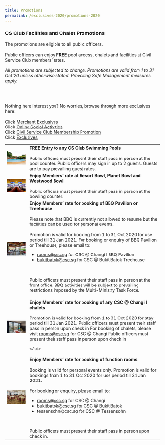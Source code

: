 ```yaml
---
title: Promotions
permalink: /exclusives-2020/promotions-2020
---
```


### CS Club Facilities and Chalet Promotions <br>
The promotions are eligible to all public officers.<br>
<br>
Public officers can enjoy <b>FREE</b> pool access, chalets and facilities at Civil Service Club members’ rates. <br>
<br>
<i>All promotions are subjected to change. Promotions are valid from 1 to 31 Oct'20 unless otherwise stated. Prevailing Safe Management measures apply. </i><br>
<br>

<table>
  <tr>
    <td>
      <img src="/images/promotions/Pool.jpg">
    </td>
    <td>
      <b>FREE Entry to any CS Club Swimming Pools</b><br>
      <br>
      Public officers must present their staff pass in person at the pool counter. Public officers may sign in up to 2 guests. Guests are to pay prevailing guest rates. <br>
    </td>
  </tr>
  <tr>
    <td>
      <img src="/images/promotions/Bowl.jpg">
    </td>
    <td>
      <b>Enjoy Members’ rate at Resort Bowl, Planet Bowl and Westwood Bowl </b><br>
      <br>
      Public officers must present their staff pass in person at the bowling counter. <br>
    </td>
  </tr>
  <tr>
    <td>
      <img src="/images/promotions/BBQ.jpg">
    </td>
    <td>
      <b>Enjoy Members’ rate for booking of BBQ Pavilion or Treehouse </b><br>
      <br>
      Please note that BBQ is currently not allowed to resume but the facilities can be used for personal events.<br>
      <br>
      Promotion is valid for booking from 1 to 31 Oct 2020 for use period till 31 Jan 2021. For booking or enquiry of BBQ Pavilion or Treehouse, please email to:
      <ul>
        <li> <a href="mailto:rooms@csc.sg">rooms@csc.sg</a> for CSC @ Changi l BBQ Pavilion</li>
        <li>  <a href="mailto:bukitbatok@csc.sg">bukitbatok@csc.sg</a> for CSC @ Bukit Batok Treehouse</li>
      </ul><br>
      <br>
      Public officers must present their staff pass in person at the front office. BBQ activities will be subject to prevailing restrictions imposed by the Multi-Ministry Task Force.<br>
      <br>
    </td>
  </tr>
    <tr>
    <td>
      <img src="/images/promotions/changi.jpg">
    </td>
    <td>
      <b>Enjoy Members’ rate for booking of any CSC @ Changi l chalets </b><br>
      <br>
      Promotion is valid for booking from 1 to 31 Oct 2020 for stay period till 31 Jan 2021. Public officers must present their staff pass in person upon check in For booking of chalets, please visit <a href="www.cscchalets.sg</a>.</b><br>
      <br>
       <b>50% OFF for 2nd-night stay.Promotion is valid for booking of superior and deluxe suite at CSC @ Changi l.</b><br>
          For booking or enquiry, please email to:<li> <a href="mailto:rooms@csc.sg">rooms@csc.sg</a> for CSC @ Changi</li>
        Public officers must present their staff pass in person upon check in
  
    </td>
  </tr>
      <tr>
    <td>
      <img src="/images/promotions/function.jpg">
    </td>
    <td>
      <b>Enjoy Members’ rate for booking of function rooms</b><br>
      <br>
      Booking is valid for personal events only. Promotion is valid for bookings from 1 to 31 Oct 2020 for use period till 31 Jan 2021. <br>
      <br>
      For booking or enquiry, please email to:
      <ul>
        <li> <a href="mailto:rooms@csc.sg">rooms@csc.sg</a> for CSC @ Changi</li>
        <li>  <a href="mailto:bukitbatok@csc.sg">bukitbatok@csc.sg</a> for CSC @ Bukit Batok</li>
        <li>  <a href="mailto:tessensohn@csc.sg">tessensohn@csc.sg</a> for CSC @ Tessensohn</li>
      </ul><br>
      <br>
      Public officers must present their staff pass in person upon check in.
      <br>     
    </td>
  </tr>
  <br>
<br>
Nothing here interest you? No worries, browse through more exclusives here: <br>
<br>
Click <a href="https://publicserviceweek.gov.sg/merchant-exclusives-2020">Merchant Exclusives</a><br>
Click <a href="https://publicserviceweek.gov.sg/online-social-activities-2020">Online Social Activities</a><br>
Click <a href="https://publicserviceweek.gov.sg/civil service club membership promotion-2020">Civil Service Club Membership Promotion</a><br>
Click <a href="https://publicserviceweek.gov.sg/exclusives-2020">Exclusives</a><br>

